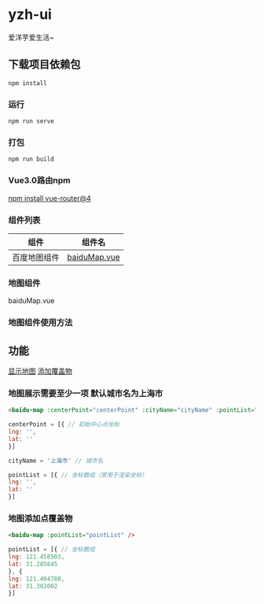 # yzh-ui
爱洋芋爱生活~
## 下载项目依赖包
```
npm install
```

### 运行
```
npm run serve
```

### 打包
```
npm run build
```

### Vue3.0路由npm
[npm install vue-router@4](https://next.router.vuejs.org/installation.html)

### 组件列表
组件 | 组件名
----- | -----
百度地图组件 | [baiduMap.vue](#baidu_map)

### 地图组件
<div id="baidu_map">baiduMap.vue</div>

### 地图组件使用方法
功能
---
[显示地图](#map_show)
[添加覆盖物](#map_point)

### 地图展示需要至少一项 默认城市名为上海市
<div id="map_show"></div>

```html
<baidu-map :centerPoint="centerPoint" :cityName="cityName" :pointList="pointList" />
```

```javascript
centerPoint = [{ // 初始中心点坐标
lng: '',
lat: ''
}]

cityName = '上海市' // 城市名

pointList = [{ // 坐标数组（常用于渲染坐标）
lng: '',
lat: ''
}]
```

### 地图添加点覆盖物
<div id="map_point"></div>

```html
<baidu-map :pointList="pointList" />
```

```javascript
pointList = [{ // 坐标数组
lng: 121.458503, 
lat: 31.285845
}, {
lng: 121.464788,
lat: 31.302002
}]
```